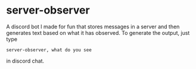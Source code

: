 # server-observer
A discord bot I made for fun that stores messages in a server and then generates text based on what it has observed.
To generate the output, just type
```
server-observer, what do you see
```
in discord chat.
